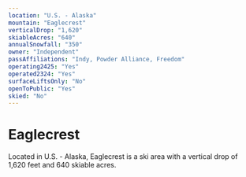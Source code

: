 ```yaml
---
location: "U.S. - Alaska"
mountain: "Eaglecrest"
verticalDrop: "1,620"
skiableAcres: "640"
annualSnowfall: "350"
owner: "Independent"
passAffiliations: "Indy, Powder Alliance, Freedom"
operating2425: "Yes"
operated2324: "Yes"
surfaceLiftsOnly: "No"
openToPublic: "Yes"
skied: "No"
---
```


# Eaglecrest

Located in U.S. - Alaska, Eaglecrest is a ski area with a vertical drop of 1,620 feet and 640 skiable acres.